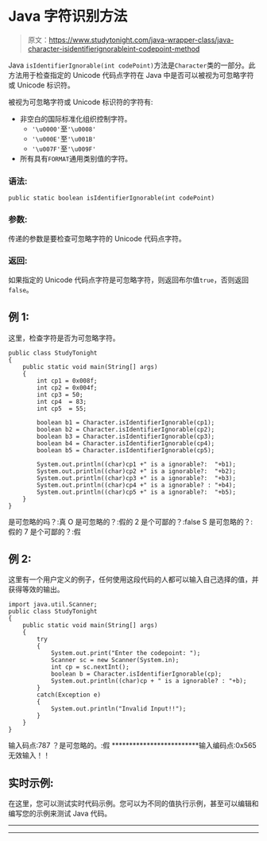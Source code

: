# Java 字符识别方法

> 原文：<https://www.studytonight.com/java-wrapper-class/java-character-isidentifierignorableint-codepoint-method>

Java `isIdentifierIgnorable(int codePoint)`方法是`Character`类的一部分。此方法用于检查指定的 Unicode 代码点字符在 Java 中是否可以被视为可忽略字符或 Unicode 标识符。

被视为可忽略字符或 Unicode 标识符的字符有:

*   非空白的国际标准化组织控制字符。
    *   `'\u0000'`至`'\u0008'`
    *   `'\u000E'`至`'\u001B'`
    *   `'\u007F'`至`'\u009F'`
*   所有具有`FORMAT`通用类别值的字符。

### 语法:

```
public static boolean isIdentifierIgnorable(int codePoint) 
```

### 参数:

传递的参数是要检查可忽略字符的 Unicode 代码点字符。

### 返回:

如果指定的 Unicode 代码点字符是可忽略字符，则返回布尔值`true`，否则返回`false`。

## 例 1:

这里，检查字符是否为可忽略字符。

```
public class StudyTonight
{ 
	public static void main(String[] args)
	{  
		int cp1 = 0x008f;  
		int cp2 = 0x004f;  
		int cp3 = 50;  
		int cp4  = 83;   
		int cp5  = 55;  

		boolean b1 = Character.isIdentifierIgnorable(cp1);  
		boolean b2 = Character.isIdentifierIgnorable(cp2);  
		boolean b3 = Character.isIdentifierIgnorable(cp3);  
		boolean b4 = Character.isIdentifierIgnorable(cp4);  
		boolean b5 = Character.isIdentifierIgnorable(cp5);  

		System.out.println((char)cp1 +" is a ignorable?:  "+b1);  
		System.out.println((char)cp2 +" is a ignorable?:  "+b2);  
		System.out.println((char)cp3 +" is a ignorable?:  "+b3);  
		System.out.println((char)cp4 +" is a ignorable? : "+b4);  
		System.out.println((char)cp5 +" is a ignorable?:  "+b5);  
	}  
} 
```

是可忽略的吗？:真
O 是可忽略的？:假的
2 是个可鄙的？:false
S 是可忽略的？:假的
7 是个可鄙的？:假

## 例 2:

这里有一个用户定义的例子，任何使用这段代码的人都可以输入自己选择的值，并获得等效的输出。

```
import java.util.Scanner; 
public class StudyTonight
{  
	public static void main(String[] args)
	{  
		try
		{
			System.out.print("Enter the codepoint: ");  
			Scanner sc = new Scanner(System.in);         
			int cp = sc.nextInt();  
			boolean b = Character.isIdentifierIgnorable(cp);
			System.out.println((char)cp + " is a ignorable? : "+b);
		}
		catch(Exception e)
		{
			System.out.println("Invalid Input!!");
		}
	}  
} 
```

输入码点:787
？是可忽略的。:假
*************************输入编码点:0x565
无效输入！！

## 实时示例:

在这里，您可以测试实时代码示例。您可以为不同的值执行示例，甚至可以编辑和编写您的示例来测试 Java 代码。

* * *

* * *